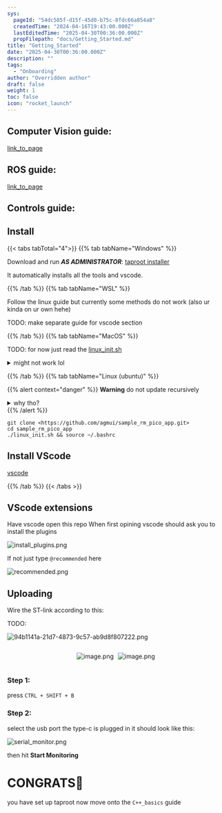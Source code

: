 ```yaml
---
sys:
  pageId: "54dc585f-d15f-45d0-b75c-8fdc66a854a8"
  createdTime: "2024-04-16T19:43:00.000Z"
  lastEditedTime: "2025-04-30T00:36:00.000Z"
  propFilepath: "docs/Getting_Started.md"
title: "Getting_Started"
date: "2025-04-30T00:36:00.000Z"
description: ""
tags:
  - "Onboarding"
author: "Overridden author"
draft: false
weight: 1
toc: false
icon: "rocket_launch"
---
```


## Computer Vision guide:

[link_to_page](86d45bc0-388b-4d26-8848-44f255f73d0e)

## ROS guide:

[link_to_page](3c76c1de-ec8f-46d6-8b0a-294005edc2d5)

## Controls guide:

## Install

{{< tabs tabTotal="4">}}
{{% tab tabName="Windows" %}}

Download and run _**AS ADMINISTRATOR**_: [taproot installer](https://github.com/Thornbots/TeachingFreshies/releases/tag/1.0)

It automatically installs all the tools and vscode.

{{% /tab %}}
{{% tab tabName="WSL" %}}

Follow the linux guide but currently some methods do not work (also ur kinda on ur own hehe)

TODO: make separate guide for vscode section

{{% /tab %}}
{{% tab tabName="MacOS" %}}

TODO: for now just read the [linux_init.sh](https://github.com/agmui/sample_rm_pico_app/blob/main/linux_init.sh)

<details>
<summary>might not work lol</summary>

`brew install libusb pkg-config`

Next install: [vscode](https://code.visualstudio.com/Download)

</details>

{{% /tab %}}
{{% tab tabName="Linux (ubuntu)" %}}

{{% alert context="danger" %}}
**Warning** do not update recursively
<details>
<summary>why tho?</summary>
There are some submodules that may go on for a while (like tinyusb) and I highly
recommend you don't need to get them.
If you want to see what submodules I update just look in `linux_init.sh`
</details>
{{% /alert %}}

```shell
git clone <https://github.com/agmui/sample_rm_pico_app.git>
cd sample_rm_pico_app
./linux_init.sh && source ~/.bashrc
```

## Install VScode

[vscode](https://code.visualstudio.com/Download)

{{% /tab %}}
{{< /tabs >}}

## VScode extensions

Have vscode open this repo
When first opining vscode should ask you to install the plugins

![install_plugins.png](https://prod-files-secure.s3.us-west-2.amazonaws.com/d518164a-d88e-44d1-a4ee-3adb3bd8bce0/89bd30f0-1825-4e77-867b-0a41ce370880/install_plugins.png?X-Amz-Algorithm=AWS4-HMAC-SHA256&X-Amz-Content-Sha256=UNSIGNED-PAYLOAD&X-Amz-Credential=ASIAZI2LB466TS4J7DZJ%2F20250517%2Fus-west-2%2Fs3%2Faws4_request&X-Amz-Date=20250517T041038Z&X-Amz-Expires=3600&X-Amz-Security-Token=IQoJb3JpZ2luX2VjEJz%2F%2F%2F%2F%2F%2F%2F%2F%2F%2FwEaCXVzLXdlc3QtMiJHMEUCIDnZKLvVTx31rs4dXmC2yuF0fjUT5bNyRwWiyftd%2FAkKAiEA95riqTQyuGriAf5hzpQJAqy7bvNV3kH1hP6%2BciouQ50q%2FwMIVRAAGgw2Mzc0MjMxODM4MDUiDKoNsaSVuNbNrFMiDyrcA4CSP4nWN%2F3ySlw429PYf3ClYCwyCr%2BX4%2BHlRP%2B1SQ86jyqaQ%2BVyiMIFcKskkOTbo%2FFs6MAaa%2BsByQz1uVg0AzotHIudpimLVPTF5yKSzSQeBzsPxo9CwwUJmMkTTdIjP4KbAKYq%2FyPXAyMRYhGU84q1AUMC5b9SQZ1D5cBkWhrYLigsW7JvDvyuiqtk5dIG%2BLeVZr9Oe3%2F7gi8Z%2Bb3zoUgQibLgXm6kvtCv6XGL7JGuiWX3c8iAQoRDop3wHYapP596TKjw3x1B%2Fg5s4puAYd8lXvpj6YFOQpilyfckqf7Qol8zi%2F9g15LT96GemLT5H7PFtF03eLFLxa2J50MHhNV8V7xZ7nKWEdSlrpPrYcIYyg%2BVUN53t6mOAZ%2F946h%2FOdfjAW9Nv6PM9PHpJoV%2BRBkCMxzmxrVMdVRSsOIdlrfBbzKd5oQ7yuhs4yHkN8oj384Z8H4H%2BbNFeMWoYznMhYgLWgwT%2Foqz8xqqnkOseJoXWpDHLpmNO81ry6cIL1QSo0LLDi9Zh06PiL%2BAKz3F7bRF0dVrS73cKauXCe0bygF1Apof%2BS9RGnaR78s1CoaTgcDbhBd5eYuCtULmyEMfppLswCI%2Fe4SerxNFHIBn123RZ%2FEHwl33fJPugWlMMNGQoMEGOqUB%2BY2whHFlO79UEUGNAoQiGCmZrqs5N9k0LdGkJ5fKBcydQyVb6KIRK0OlTHaaZ5j5c1L4oM3GDETFRunKUAMMk1Dq0oIaUG693qfSHUeclK3sFuzw%2BzPTv4Waoav7N%2B8xH6qgQ944nrX85O0w%2FO7SHhxeUOyJYi0zXEQZGJ9JLWLMHdJWegBz%2BsU%2BJENxlgBosPeASZ7FU%2BvQYPVAXM1R7fXpn2%2BG&X-Amz-Signature=ea654267ced01d100936798d0b009a824ae57e3ee9edaaa2a99dd9a057852f01&X-Amz-SignedHeaders=host&x-id=GetObject)

If not just type `@recommended` here  

![recommended.png](https://prod-files-secure.s3.us-west-2.amazonaws.com/d518164a-d88e-44d1-a4ee-3adb3bd8bce0/61e661e9-5d85-4dfc-be0d-8d2097a5e793/recommended.png?X-Amz-Algorithm=AWS4-HMAC-SHA256&X-Amz-Content-Sha256=UNSIGNED-PAYLOAD&X-Amz-Credential=ASIAZI2LB466TS4J7DZJ%2F20250517%2Fus-west-2%2Fs3%2Faws4_request&X-Amz-Date=20250517T041038Z&X-Amz-Expires=3600&X-Amz-Security-Token=IQoJb3JpZ2luX2VjEJz%2F%2F%2F%2F%2F%2F%2F%2F%2F%2FwEaCXVzLXdlc3QtMiJHMEUCIDnZKLvVTx31rs4dXmC2yuF0fjUT5bNyRwWiyftd%2FAkKAiEA95riqTQyuGriAf5hzpQJAqy7bvNV3kH1hP6%2BciouQ50q%2FwMIVRAAGgw2Mzc0MjMxODM4MDUiDKoNsaSVuNbNrFMiDyrcA4CSP4nWN%2F3ySlw429PYf3ClYCwyCr%2BX4%2BHlRP%2B1SQ86jyqaQ%2BVyiMIFcKskkOTbo%2FFs6MAaa%2BsByQz1uVg0AzotHIudpimLVPTF5yKSzSQeBzsPxo9CwwUJmMkTTdIjP4KbAKYq%2FyPXAyMRYhGU84q1AUMC5b9SQZ1D5cBkWhrYLigsW7JvDvyuiqtk5dIG%2BLeVZr9Oe3%2F7gi8Z%2Bb3zoUgQibLgXm6kvtCv6XGL7JGuiWX3c8iAQoRDop3wHYapP596TKjw3x1B%2Fg5s4puAYd8lXvpj6YFOQpilyfckqf7Qol8zi%2F9g15LT96GemLT5H7PFtF03eLFLxa2J50MHhNV8V7xZ7nKWEdSlrpPrYcIYyg%2BVUN53t6mOAZ%2F946h%2FOdfjAW9Nv6PM9PHpJoV%2BRBkCMxzmxrVMdVRSsOIdlrfBbzKd5oQ7yuhs4yHkN8oj384Z8H4H%2BbNFeMWoYznMhYgLWgwT%2Foqz8xqqnkOseJoXWpDHLpmNO81ry6cIL1QSo0LLDi9Zh06PiL%2BAKz3F7bRF0dVrS73cKauXCe0bygF1Apof%2BS9RGnaR78s1CoaTgcDbhBd5eYuCtULmyEMfppLswCI%2Fe4SerxNFHIBn123RZ%2FEHwl33fJPugWlMMNGQoMEGOqUB%2BY2whHFlO79UEUGNAoQiGCmZrqs5N9k0LdGkJ5fKBcydQyVb6KIRK0OlTHaaZ5j5c1L4oM3GDETFRunKUAMMk1Dq0oIaUG693qfSHUeclK3sFuzw%2BzPTv4Waoav7N%2B8xH6qgQ944nrX85O0w%2FO7SHhxeUOyJYi0zXEQZGJ9JLWLMHdJWegBz%2BsU%2BJENxlgBosPeASZ7FU%2BvQYPVAXM1R7fXpn2%2BG&X-Amz-Signature=0b738bf6c0d48defc5f33ff40032461641bfa76b7fa69ed8e9b60ab89220aa00&X-Amz-SignedHeaders=host&x-id=GetObject)

## Uploading

Wire the ST-link according to this:

TODO:

![94b1141a-21d7-4873-9c57-ab9d8f807222.png](https://prod-files-secure.s3.us-west-2.amazonaws.com/d518164a-d88e-44d1-a4ee-3adb3bd8bce0/e5fad17d-ab82-4300-9f4c-505ab4b1202c/94b1141a-21d7-4873-9c57-ab9d8f807222.png?X-Amz-Algorithm=AWS4-HMAC-SHA256&X-Amz-Content-Sha256=UNSIGNED-PAYLOAD&X-Amz-Credential=ASIAZI2LB466TS4J7DZJ%2F20250517%2Fus-west-2%2Fs3%2Faws4_request&X-Amz-Date=20250517T041038Z&X-Amz-Expires=3600&X-Amz-Security-Token=IQoJb3JpZ2luX2VjEJz%2F%2F%2F%2F%2F%2F%2F%2F%2F%2FwEaCXVzLXdlc3QtMiJHMEUCIDnZKLvVTx31rs4dXmC2yuF0fjUT5bNyRwWiyftd%2FAkKAiEA95riqTQyuGriAf5hzpQJAqy7bvNV3kH1hP6%2BciouQ50q%2FwMIVRAAGgw2Mzc0MjMxODM4MDUiDKoNsaSVuNbNrFMiDyrcA4CSP4nWN%2F3ySlw429PYf3ClYCwyCr%2BX4%2BHlRP%2B1SQ86jyqaQ%2BVyiMIFcKskkOTbo%2FFs6MAaa%2BsByQz1uVg0AzotHIudpimLVPTF5yKSzSQeBzsPxo9CwwUJmMkTTdIjP4KbAKYq%2FyPXAyMRYhGU84q1AUMC5b9SQZ1D5cBkWhrYLigsW7JvDvyuiqtk5dIG%2BLeVZr9Oe3%2F7gi8Z%2Bb3zoUgQibLgXm6kvtCv6XGL7JGuiWX3c8iAQoRDop3wHYapP596TKjw3x1B%2Fg5s4puAYd8lXvpj6YFOQpilyfckqf7Qol8zi%2F9g15LT96GemLT5H7PFtF03eLFLxa2J50MHhNV8V7xZ7nKWEdSlrpPrYcIYyg%2BVUN53t6mOAZ%2F946h%2FOdfjAW9Nv6PM9PHpJoV%2BRBkCMxzmxrVMdVRSsOIdlrfBbzKd5oQ7yuhs4yHkN8oj384Z8H4H%2BbNFeMWoYznMhYgLWgwT%2Foqz8xqqnkOseJoXWpDHLpmNO81ry6cIL1QSo0LLDi9Zh06PiL%2BAKz3F7bRF0dVrS73cKauXCe0bygF1Apof%2BS9RGnaR78s1CoaTgcDbhBd5eYuCtULmyEMfppLswCI%2Fe4SerxNFHIBn123RZ%2FEHwl33fJPugWlMMNGQoMEGOqUB%2BY2whHFlO79UEUGNAoQiGCmZrqs5N9k0LdGkJ5fKBcydQyVb6KIRK0OlTHaaZ5j5c1L4oM3GDETFRunKUAMMk1Dq0oIaUG693qfSHUeclK3sFuzw%2BzPTv4Waoav7N%2B8xH6qgQ944nrX85O0w%2FO7SHhxeUOyJYi0zXEQZGJ9JLWLMHdJWegBz%2BsU%2BJENxlgBosPeASZ7FU%2BvQYPVAXM1R7fXpn2%2BG&X-Amz-Signature=ffb4b1c6f5b8f6d1c0d343ffc8c3dd7b4aca09fa9483f3a453319e0de6e51fc0&X-Amz-SignedHeaders=host&x-id=GetObject)

<div style="display: flex;flex-direction: row; column-gap:10px; max-width: 630px;justify-content: center;">
<div>

![image.png](https://prod-files-secure.s3.us-west-2.amazonaws.com/d518164a-d88e-44d1-a4ee-3adb3bd8bce0/210ecb78-1116-4d7b-b9b7-2292f66fa2c2/image.png?X-Amz-Algorithm=AWS4-HMAC-SHA256&X-Amz-Content-Sha256=UNSIGNED-PAYLOAD&X-Amz-Credential=ASIAZI2LB4667KWUUURM%2F20250517%2Fus-west-2%2Fs3%2Faws4_request&X-Amz-Date=20250517T041045Z&X-Amz-Expires=3600&X-Amz-Security-Token=IQoJb3JpZ2luX2VjEJz%2F%2F%2F%2F%2F%2F%2F%2F%2F%2FwEaCXVzLXdlc3QtMiJHMEUCIFoe7IEua6GTZZkw31ZeUpmE3aMEYH%2Ff6BzFgrvKwP00AiEAkypUjFo0LVZ2Hnmhn9pBFiaisPg9n6kGZA%2Fj1Yudy40q%2FwMIVRAAGgw2Mzc0MjMxODM4MDUiDOtEDNrML9geNp5L6ircAyF80YXRZ14s6gEli0BApusex5caH46W3fNdatpgJIp4kWRNI41eLXn69ZjaDRATBUbVXzmrQrCFD%2BF2Vp%2BIHwhWUgUuwmajus0wwTNpDV6rQugsae9%2BrSpO6Zb4gzOQtchxZ41q1LH9tT9NPEYvLQiODQlzuYZYqRDp7Mh%2FqrU29ds19rL7TMTCdMM6Q2NwxvhDmftcocmVzYNkAJJMTNbNdvCjsxzAENLbaCx2rwOk%2F%2B4L1pdI6w1YM2i31yMR%2BaZWgqc%2BRsJhakOheXPPh5h%2BDl1ieLSbW5GGnaTfTopTF5g7yeLWeyPsqNGkKew1GwUez8%2F3KgiAcPuloyblmYSOWe1%2B39Bczn%2BTu%2F%2B9b8%2BvvvHaEl%2BGdV7gPFHkcWGEvy%2BsiHrjzRGg%2FB6nU4E9qg1MURDk4%2BQr7egKjPyfxTt8xvrQUQkO41YDV%2BpyFkWJypeDQf7F4zigk2BYlqP81v%2FypYUHUepyNh4BDQtocQlfGLZf5jdZfBuj%2FEI9TJ4Cub30k%2FcFnflcUf%2F351zgnfZnFnjGZmdewwpjWYbos01OP6K4sCJleB6fWU6TB8NrrFeLTcM52YBS6vvunSsbZKmF2MzHNpFRlN8r6yH5jjJKDmS8qmyLcwLJVXIXMNiPoMEGOqUB1Gzh%2FFoy4QM5Xn75AI3hPljlgoo5HVRck%2Baf86SaEEc5G6s6uWCbnIpbq40b3CseD8Kk%2BBLyc11w9VnaHNkddOEx33nAr%2B20eFpPRMMuMYAqWmCkhbwfWwGHigRwdRjC5Y5DQnSv5H79aW%2B7ZPTkpqsEIaT4GMPpbhx36jOFKruAEwGGWq6BttClBFL7adLpQlRAnbC1%2BqrV23%2FnXrzAclhtw5tU&X-Amz-Signature=aca999c528369b7bb4fb20ce3afa5fe9a99bf84753fb847dc94e31ec577cf86c&X-Amz-SignedHeaders=host&x-id=GetObject)

</div>
<div>

![image.png](https://prod-files-secure.s3.us-west-2.amazonaws.com/d518164a-d88e-44d1-a4ee-3adb3bd8bce0/33a0fd0f-8ca6-4a86-8e09-26e95ded1fff/image.png?X-Amz-Algorithm=AWS4-HMAC-SHA256&X-Amz-Content-Sha256=UNSIGNED-PAYLOAD&X-Amz-Credential=ASIAZI2LB4667PMULBDY%2F20250517%2Fus-west-2%2Fs3%2Faws4_request&X-Amz-Date=20250517T041047Z&X-Amz-Expires=3600&X-Amz-Security-Token=IQoJb3JpZ2luX2VjEJz%2F%2F%2F%2F%2F%2F%2F%2F%2F%2FwEaCXVzLXdlc3QtMiJGMEQCIFaWi74ZvfO%2Bcn5OS%2BbVSaAP1v1U0%2B1tuNMGiE30FftuAiBb%2FuOjlAOku1xzeYb%2BkvrTD1oxjIFuzb6oHXv%2FIJFw8Sr%2FAwhVEAAaDDYzNzQyMzE4MzgwNSIMbfa4S0uoo5pWfTYQKtwD94Eon5xyEIyvyf%2Fi9azBqHpgwl4S7rcvwg9bO%2BjINX0RQ6HhIYayk%2F7qV0vepSuPzKlB5OqHTxJ8gYnLKtfLXlYzxbjM430a%2BS5rBekEmZ0PcmNQMFZbsrrxjCEw7ow1MkN9PH6iFdIusroEp8dkiJNLFEbAfQBRCziRpKyy1WffEu%2FMdiGzB%2BaxQYUueD7cwIEh1sK72YB8sdMsUOJ61Sf5z7IBjg9IseRNy%2FT2JVwEW9vhdjgC3Ck30AENvQaR5RxKovsTcAaEnpKuc%2BHxElPsK%2BDUNXbCgWB40Rk%2BMvk%2BOaY71Jqmz9xkCZDahm7NuFryeY1RfAiAHAo51d843pA1isyXijXKizxRy4ARwDdLD8T%2FJxy0Q%2Fux54T6AuH8YWy7LLSe%2FuU0wWeLLGif2pH8Y6dx5I0eQA5YPDi4icrQB3mZsAP2tB7wZTOa%2B4Y23Z3GdkuYahjWyiQCWv7GaE44Jf%2FUZxCVp9WP5deXlXaGJHeROluLV4QZC6eRllwGHxZ0gAMV0z8%2BOrcbcz8cnJwqxEBGtNOzsRV2mfDff6DKiJiMNH9yvWoCoqYPMPHAj%2FlkNHlHyxtFjhGE%2BT7WPfncF0oofMORt60bWJQqPDLUfi1SRKjPbCQgXrAw7o%2BgwQY6pgHOd0Adff82%2BjDiYa2Jx0cIFLhD0sOxdox9rY9TBy6Rzwycctj0HUUylADVi3jEANe3IMnX6o1AvqrY7c8w%2FcxpzqvnxpotXl%2F80V1fMk4O42ryUsCp%2BlgmEZ38EKe7ycJnOUQbqrIr07Dy47hwaPKXPOk55QHGEENSXH7kWTNPc9oj6E277rN6ql3nTKM3RZCh50efdLakojD2aE2s5geex8LbDjJW&X-Amz-Signature=483a931f7d7c419a4e3f9469425ca54c477c6d6d029c560d940f77ef574d530a&X-Amz-SignedHeaders=host&x-id=GetObject)

</div>
</div>

### Step 1:

press `CTRL + SHIFT + B`

### Step 2:

select the usb port the type-c is plugged in it should look like this:

![serial_monitor.png](https://prod-files-secure.s3.us-west-2.amazonaws.com/d518164a-d88e-44d1-a4ee-3adb3bd8bce0/f03f4774-05d4-4393-b6a0-d5efb6d315ab/serial_monitor.png?X-Amz-Algorithm=AWS4-HMAC-SHA256&X-Amz-Content-Sha256=UNSIGNED-PAYLOAD&X-Amz-Credential=ASIAZI2LB466TS4J7DZJ%2F20250517%2Fus-west-2%2Fs3%2Faws4_request&X-Amz-Date=20250517T041038Z&X-Amz-Expires=3600&X-Amz-Security-Token=IQoJb3JpZ2luX2VjEJz%2F%2F%2F%2F%2F%2F%2F%2F%2F%2FwEaCXVzLXdlc3QtMiJHMEUCIDnZKLvVTx31rs4dXmC2yuF0fjUT5bNyRwWiyftd%2FAkKAiEA95riqTQyuGriAf5hzpQJAqy7bvNV3kH1hP6%2BciouQ50q%2FwMIVRAAGgw2Mzc0MjMxODM4MDUiDKoNsaSVuNbNrFMiDyrcA4CSP4nWN%2F3ySlw429PYf3ClYCwyCr%2BX4%2BHlRP%2B1SQ86jyqaQ%2BVyiMIFcKskkOTbo%2FFs6MAaa%2BsByQz1uVg0AzotHIudpimLVPTF5yKSzSQeBzsPxo9CwwUJmMkTTdIjP4KbAKYq%2FyPXAyMRYhGU84q1AUMC5b9SQZ1D5cBkWhrYLigsW7JvDvyuiqtk5dIG%2BLeVZr9Oe3%2F7gi8Z%2Bb3zoUgQibLgXm6kvtCv6XGL7JGuiWX3c8iAQoRDop3wHYapP596TKjw3x1B%2Fg5s4puAYd8lXvpj6YFOQpilyfckqf7Qol8zi%2F9g15LT96GemLT5H7PFtF03eLFLxa2J50MHhNV8V7xZ7nKWEdSlrpPrYcIYyg%2BVUN53t6mOAZ%2F946h%2FOdfjAW9Nv6PM9PHpJoV%2BRBkCMxzmxrVMdVRSsOIdlrfBbzKd5oQ7yuhs4yHkN8oj384Z8H4H%2BbNFeMWoYznMhYgLWgwT%2Foqz8xqqnkOseJoXWpDHLpmNO81ry6cIL1QSo0LLDi9Zh06PiL%2BAKz3F7bRF0dVrS73cKauXCe0bygF1Apof%2BS9RGnaR78s1CoaTgcDbhBd5eYuCtULmyEMfppLswCI%2Fe4SerxNFHIBn123RZ%2FEHwl33fJPugWlMMNGQoMEGOqUB%2BY2whHFlO79UEUGNAoQiGCmZrqs5N9k0LdGkJ5fKBcydQyVb6KIRK0OlTHaaZ5j5c1L4oM3GDETFRunKUAMMk1Dq0oIaUG693qfSHUeclK3sFuzw%2BzPTv4Waoav7N%2B8xH6qgQ944nrX85O0w%2FO7SHhxeUOyJYi0zXEQZGJ9JLWLMHdJWegBz%2BsU%2BJENxlgBosPeASZ7FU%2BvQYPVAXM1R7fXpn2%2BG&X-Amz-Signature=cd8cb9a13c3b4726edd0284a0bb0bdd3ab7c6c1139be46aa1c9a196ff3aeacd1&X-Amz-SignedHeaders=host&x-id=GetObject)

then hit **Start Monitoring**

# CONGRATS🎉

you have set up taproot now move onto the `C++_basics` guide
